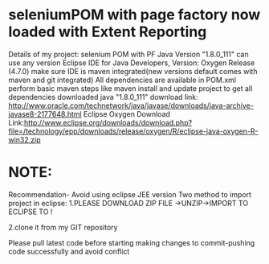 # seleniumPOM with page factory now loaded with Extent Reporting
Details of my project:
selenium POM with PF
Java Version "1.8.0_111" can use any version
Eclipse IDE for Java Developers, Version: Oxygen Release (4.7.0)
make sure IDE is maven integrated(new versions default comes with maven and git integrated)
All dependencies are available in POM.xml
perform basic maven steps like maven install and update project to get all dependencies downloaded
java "1.8.0_111" download link: http://www.oracle.com/technetwork/java/javase/downloads/java-archive-javase8-2177648.html
Eclipse Oxygen Download Link:http://www.eclipse.org/downloads/download.php?file=/technology/epp/downloads/release/oxygen/R/eclipse-java-oxygen-R-win32.zip

# NOTE:
Recommendation- Avoid using eclipse JEE version
Two method to import project in eclipse:
1.PLEASE DOWNLOAD ZIP FILE ->UNZIP->IMPORT TO ECLIPSE TO !

2.clone it from my GIT repository

Please pull latest code before starting making changes to commit-pushing code successfully and avoid conflict
